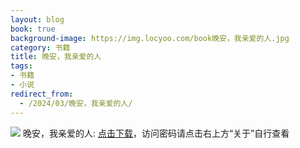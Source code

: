 ```yaml
---
layout: blog
book: true
background-image: https://img.locyoo.com/book晚安，我亲爱的人.jpg
category: 书籍
title: 晚安，我亲爱的人
tags:
- 书籍
- 小说
redirect_from:
  - /2024/03/晚安，我亲爱的人/
---
```

![](https://img.locyoo.com/book晚安，我亲爱的人.jpg)
晚安，我亲爱的人: <a name = "ref1" href="https://url18.ctfile.com/f/50983618-1320273343-7f4bc3?p=3619">点击下载</a>，访问密码请点击右上方“关于”自行查看